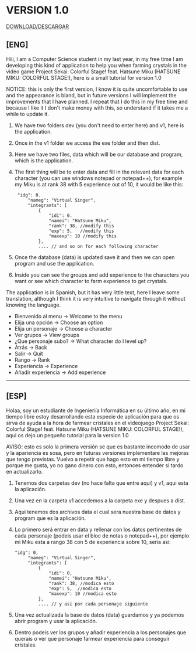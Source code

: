 # VERSION 1.0 
[DOWNLOAD/DESCARGAR](https://github.com/Antonio-Marin/Pruebas/releases)

## [ENG]

Hiii, I am a Computer Science student in my last year, in my free time I am developing this kind of application to help you when farming crystals in the video game Project Sekai: Colorful Stage! feat. Hatsune Miku (HATSUNE MIKU: COLORFUL STAGE!), here is a small tutorial for version 1.0

NOTICE: this is only the first version, I know it is quite uncomfortable to use and the appearance is bland, but in future versions I will implement the improvements that I have planned. I repeat that I do this in my free time and because I like it I don't make money with this, so understand if it takes me a while to update it.

1. We have two folders dev (you don't need to enter here) and v1, here is the application.
2. Once in the v1 folder we access the exe folder and then dist.
3. Here we have two files, data which will be our database and program, which is the application.
4. The first thing will be to enter data and fill in the relevant data for each character (you can use windows notepad or notepad++), for example my Miku is at rank 38 with 5 experience out of 10, it would be like this:

        "idg": 0.
            "nameg": "Virtual Singer",
            "integrants": [
                {
                    "idi": 0.
                    "namei": "Hatsune Miku",
                    "rank": 38, //modify this
                    "exp": 5,   //modify this
                    "maxexp": 10 //modify this
                },
                .... // and so on for each following character
                
5. Once the database (data) is updated save it and then we can open program and use the application.
6. Inside you can see the groups and add experience to the characters you want or see which character to farm experience to get crystals.

The application is in Spanish, but it has very little text, here I leave some translation, although I think it is very intuitive to navigate through it without knowing the language.

- Bienvenido al menu -> Welcome to the menu
- Elija una opción -> Choose an option
- Elija un personaje -> Choose a character
- Ver grupos -> View groups
- ¿Que personaje subo? -> What character do I level up?
- Atrás -> Back
- Salir -> Quit
- Rango -> Rank
- Experiencia -> Experience
- Añadir experiencia -> Add experience

---------------------------

## [ESP]

Holaa, soy un estudiante de Ingenieriía Informática en su último año, en mi tiempo libre estoy desarrollando esta especie de aplicación para que os sirva de ayuda a la hora de farmear cristales en el videojuego Project Sekai: Colorful Stage! feat. Hatsune Miku (HATSUNE MIKU: COLORFUL STAGE!), aqui os dejo un pequeño tutorial para la version 1.0

AVISO: esto es solo la primera versión se que es bastante incomodo de usar y la apariencia es sosa, pero en futuras versiones implementare las mejoras que tengo previstas. Vuelvo a repetir que hago esto en mi tiempo libre y porque me gusta, yo no gano dinero con esto, entonces entender si tardo en actualizarlo.

1. Tenemos dos carpetas dev (no hace falta que entre aqui) y v1, aqui esta la aplicación.
2. Una vez en la carpeta v1 accedemos a la carpeta exe y despues a dist.
3. Aqui tenemos dos archivos data el cual sera nuestra base de datos y program que es la aplicación.
4. Lo primero será entrar en data y rellenar con los datos pertinentes de cada personaje (podeis usar el bloc de notas o notepad++), por ejemplo mi Miku esta a rango 38 con 5 de experiencia sobre 10, sería así:

       "idg": 0,
            "nameg": "Virtual Singer",
            "integrants": [
                {
                    "idi": 0,
                    "namei": "Hatsune Miku",
                    "rank": 38, //modica esto
                    "exp": 5,  //modica esto
                    "maxexp": 10 //modica esto
                }, 
                .... // y asi por cada personaje siguiente
                
5. Una vez actualizada la base de datos (data) guardamos y ya podemos abrir program y usar la aplicación.
6. Dentro podeis ver los grupos y añadir experiencia a los personajes que querais o ver que personaje farmear experiencia para conseguir cristales.
